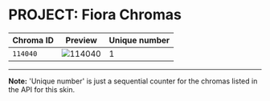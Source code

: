 # PROJECT: Fiora Chromas

| Chroma ID | Preview | Unique number |
|---|---|---|
| `114040` | ![114040](https://raw.communitydragon.org/latest/plugins/rcp-be-lol-game-data/global/default/v1/champion-chroma-images/114/114040.png) | 1 |

---

**Note:** 'Unique number' is just a sequential counter for the chromas listed in the API for this skin.
